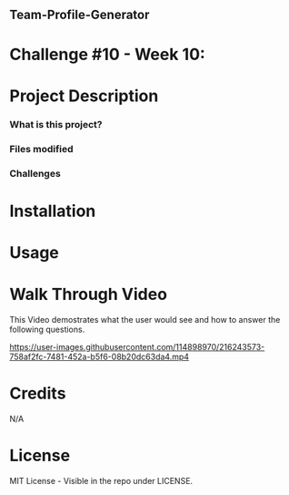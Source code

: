## Team-Profile-Generator
# Challenge #10 - Week 10:

# Project Description
### What is this project?


### Files modified


### Challenges


# Installation


# Usage


# Walk Through Video
This Video demostrates what the user would see and how to answer the following questions. 


https://user-images.githubusercontent.com/114898970/216243573-758af2fc-7481-452a-b5f6-08b20dc63da4.mp4


# Credits
N/A

# License
MIT License - Visible in the repo under LICENSE.












